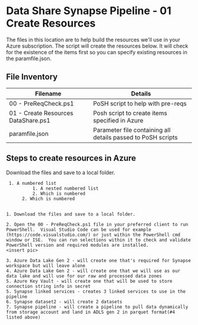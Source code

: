 # Data Share Synapse Pipeline - 01 Create Resources

The files in this location are to help build the resources we'll use in your Azure subscription.  The script will create the resources below.  It will check for the existence of the items first so you can specify existing resources in the paramfile.json.  

## File Inventory

Filename  | Details
------------- | -------------
00 - PreReqCheck.ps1  | PoSH script to help with pre-reqs
01 - Create Resources DataShare.ps1  | Posh script to create items specified in Azure
paramfile.json | Parameter file containing all details passed to PoSH scripts 

## Steps to create resources in Azure  

Download the files and save to a local folder. 

	 1. A numbered list
              1. A nested numbered list
              2. Which is numbered
          2. Which is numbered


	1. Download the files and save to a local folder. 
	
	2. Open the 00 - PreReqCheck.ps1 file in your preferred client to run PowerShell.  Visual Studio Code can be used for example (https://code.visualstudio.com/) or just within the PowerShell cmd window or ISE.  You can run selections within it to check and validate PowerShell version and required modules are installed.  
	<insert pic> 
	
	3. Azure Data Lake Gen 2 - will create one that's required for Synapse workspace but will leave alone 
	4. Azure Data Lake Gen 2 - will create one that we will use as our data lake and will use for our raw and processed data zones 
    5. Azure Key Vault - will create one that will be used to store connection string info in secret
	5. Synapse linked services - creates 3 linked services to use in the pipeline 
	6. Synapse dataset2 - will create 2 datasets
	7. Synapse pipeline - will create a pipeline to pull data dynamically from storage account and land in ADLS gen 2 in parquet format(#4 listed above)

